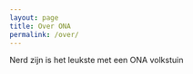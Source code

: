 ```yaml
---
layout: page
title: Over ONA
permalink: /over/
---
```


Nerd zijn is het leukste met een ONA volkstuin
